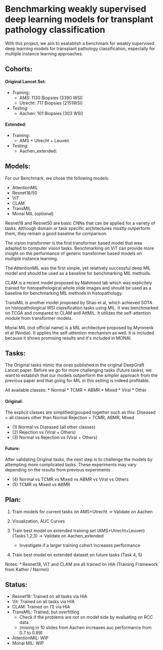#   Benchmarking weakly supervised deep learning models for transplant pathology classification

With this project, we aim to esatablish a benchmark for weakly supervised deep learning models for transplant pathology classification, especially for multiple instance learning approaches. 


## Cohorts:

#### Original Lancet Set:

* Training:
    * AMS: 1130 Biopsies (3390 WSI)
    * Utrecht: 717 Biopsies (2151WSI)
* Testing:
    * Aachen: 101 Biopsies (303 WSI)


#### Extended:

* Training:
  * AMS + Utrecht + Leuven
* Testing:
  * Aachen_extended:

## Models:

For our Benchmark, we chose the following models: 

- AttentionMIL
- Resnet18/50
- ViT
- CLAM
- TransMIL
- Monai MIL (optional)

Resnet18 and Resnet50 are basic CNNs that can be applied for a variety of tasks. Although domain or task specific architectures mostly outperform them, they remain a good baseline for comparison. 

The vision transformer is the first transformer based model that was adapted to computer vision tasks. Benchmarking on ViT can provide more insight on the performance of generic transformer based models on multiple instance learning. 

The AttentionMIL was the first simple, yet relatively successful deep MIL model and should be used as a baseline for benchmarking MIL methods. 

CLAM is a recent model proposed by Mahmood lab which was explicitely trained for histopathological whole slide images and should be used as a baseline for benchmarking MIL methods in histopathology. 

TransMIL is another model proposed by Shao et al, which achieved SOTA on histopathological WSI classification tasks using MIL. It was benchmarked on TCGA and compared to CLAM and AttMIL. It utilizes the self-attention module from transformer models.

Monai MIL (not official name) is a MIL architecture proposed by Myronenk et al (Nvidia). It applies the self-attention mechanism as well. It is included because it shows promising results and it's included in MONAI. 

## Tasks:

The Original tasks mimic the ones published in the original DeepGraft Lancet paper. 
Before we go for more challenging tasks (future tasks), we want to establish that our models outperform the simpler approach from the previous paper and that going for MIL in this setting is indeed profitable. 

All available classes: 
    * Normal
    * TCMR
    * ABMR
    * Mixed
    * Viral
    * Other

#### Original:

The explicit classes are simplified/grouped together such as this: 
Diseased = all classes other than Normal 
Rejection = TCMR, ABMR, Mixed 

- (1) Normal vs Diseased (all other classes)
- (2) Rejection vs (Viral + Others)
- (3) Normal vs Rejection vs (Viral + Others)

#### Future:

After validating Original tasks, the next step is to challenge the models by attempting more complicated tasks. 
These experiments may vary depending on the results from previous experiments

- (4) Normal vs TCMR vs Mixed vs ABMR vs Viral vs Others
- (5) TCMR vs Mixed vs ABMR

## Plan:

1. Train models for current tasks on AMS+Utrecht -> Validate on Aachen

2. Visualization, AUC Curves

3. Train best model on extended training set (AMS+Utrecht+Leuven) (Tasks 1,2,3) -> Validate on Aachen_extended
    - Investigate if a larger training cohort increases performance
4. Train best model on extended dataset on future tasks (Task 4, 5)


Notes: 
    * Resnet18, ViT and CLAM are all trained on HIA (Training Framework from Kather / Narmin)
    

## Status: 

- Resnet18: Trained on all tasks via HIA  
- Vit: Trained on all tasks via HIA 
- CLAM: Trained on (1) via HIA 
- TransMIL: Trained, but overfitting
    - Check if the problems are not on model side by evaluating on RCC data. 
    - (mixing in 10 slides from Aachen increases auc performance from 0.7 to 0.89)
- AttentionMIL: WIP
- Monai MIL: WIP
